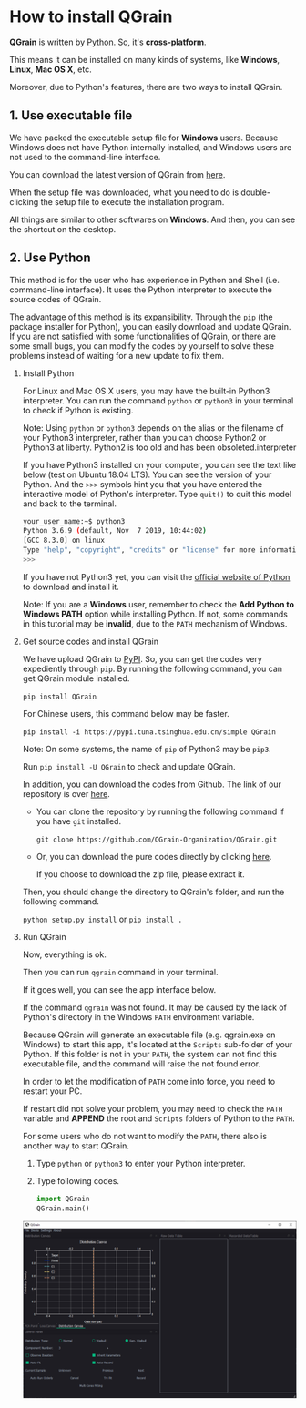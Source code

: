 # How to install QGrain

**QGrain** is written by [Python](https://www.python.org/). So, it's **cross-platform**.

This means it can be installed on many kinds of systems, like **Windows**, **Linux**, **Mac OS X**, etc.

Moreover, due to Python's features, there are two ways to install QGrain.

## 1. Use executable file

We have packed the executable setup file for **Windows** users. Because Windows does not have Python internally installed, and Windows users are not used to the command-line interface.

You can download the latest version of QGrain from [here](https://github.com/QGrain-Organization/QGrain/releases).

When the setup file was downloaded, what you need to do is double-clicking the setup file to execute the installation program.

All things are similar to other softwares on **Windows**. And then, you can see the shortcut on the desktop.

## 2. Use Python

This method is for the user who has experience in Python and Shell (i.e. command-line interface). It uses the Python interpreter to execute the source codes of QGrain.

The advantage of this method is its expansibility. Through the `pip` (the package installer for Python), you can easily download and update QGrain. If you are not satisfied with some functionalities of QGrain, or there are some small bugs, you can modify the codes by yourself to solve these problems instead of waiting for a new update to fix them.

1. Install Python

    For Linux and Mac OS X users, you may have the built-in Python3 interpreter. You can run the command `python` or `python3` in your terminal to check if Python is existing.

    Note: Using `python` or `python3` depends on the alias or the filename of your Python3 interpreter, rather than you can choose Python2 or Python3 at liberty. Python2 is too old and has been obsoleted.interpreter

    If you have Python3 installed on your computer, you can see the text like below (test on Ubuntu 18.04 LTS). You can see the version of your Python. And the `>>>` symbols hint you that you have entered the interactive model of Python's interpreter. Type `quit()` to quit this model and back to the terminal.

    ```bash
    your_user_name:~$ python3
    Python 3.6.9 (default, Nov  7 2019, 10:44:02)
    [GCC 8.3.0] on linux
    Type "help", "copyright", "credits" or "license" for more information.
    >>>
    ```

    If you have not Python3 yet, you can visit the [official website of Python](https://www.python.org/downloads/) to download and install it.

    Note: If you are a **Windows** user, remember to check the **Add Python to Windows PATH** option while installing Python. If not, some commands in this tutorial may be **invalid**, due to the `PATH` mechanism of Windows.

2. Get source codes and install QGrain

    We have upload QGrain to [PyPI](https://pypi.org/). So, you can get the codes very expediently through `pip`. By running the following command, you can get QGrain module installed.

    `pip install QGrain`

    For Chinese users, this command below may be faster.

    `pip install -i https://pypi.tuna.tsinghua.edu.cn/simple QGrain`

    Note: On some systems, the name of `pip` of Python3 may be `pip3`.

    Run `pip install -U QGrain` to check and update QGrain.

    In addition, you can download the codes from Github. The link of our repository is over [here](https://github.com/QGrain-Organization/QGrain).
      * You can clone the repository by running the following command if you have `git` installed.

          `git clone https://github.com/QGrain-Organization/QGrain.git`

      * Or, you can download the pure codes directly by clicking [here](https://github.com/QGrain-Organization/QGrain/archive/master.zip).

          If you choose to download the zip file, please extract it.

    Then, you should change the directory to QGrain's folder, and run the following command.

    `python setup.py install` or `pip install .`

3. Run QGrain

    Now, everything is ok.

    Then you can run `qgrain` command in your terminal.

    If it goes well, you can see the app interface below.

    If the command `qgrain` was not found. It may be caused by the lack of Python's directory in the Windows `PATH` environment variable.

    Because QGrain will generate an executable file (e.g. qgrain.exe on Windows) to start this app, it's located at the `Scripts` sub-folder of your Python. If this folder is not in your `PATH`, the system can not find this executable file, and the command will raise the not found error.

    In order to let the modification of `PATH` come into force, you need to restart your PC.

    If restart did not solve your problem, you may need to check the `PATH` variable and **APPEND** the root and `Scripts` folders of Python to the `PATH`.

    For some users who do not want to modify the `PATH`, there also is another way to start QGrain.

    1. Type `python` or `python3` to enter your Python interpreter.

    2. Type following codes.

        ```python
        import QGrain
        QGrain.main()
        ```

    ![App Appearance](../figures/app_appearance.png)
